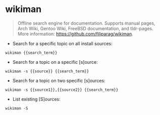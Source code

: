 # wikiman

> Offline search engine for documentation.
> Supports manual pages, Arch Wiki, Gentoo Wiki, FreeBSD documentation, and tldr-pages.
> More information: <https://github.com/filiparag/wikiman>.

- Search for a specific topic on all install sources:

`wikiman {{search_term}}`

- Search for a topic on a specific [s]ource:

`wikiman -s {{source}} {{search_term}}`

- Search for a topic on two specific [s]ources:

`wikiman -s {{source1}},{{source2}} {{search_term}}`

- List existing [S]ources:

`wikiman -S`
